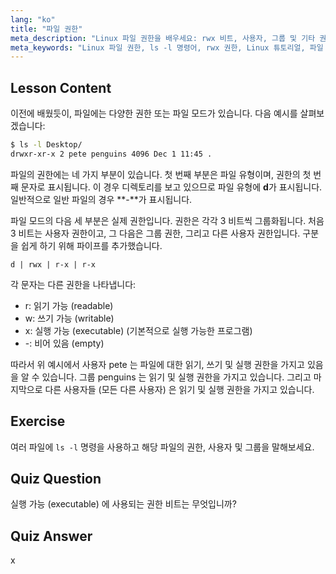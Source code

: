 ```yaml
---
lang: "ko"
title: "파일 권한"
meta_description: "Linux 파일 권한을 배우세요: rwx 비트, 사용자, 그룹 및 기타 권한을 이해합니다. 초보자를 위한 `ls -l` 출력 마스터하기. Linux 여정을 시작하세요!"
meta_keywords: "Linux 파일 권한, ls -l 명령어, rwx 권한, Linux 튜토리얼, 파일 모드, 초보자 Linux, Linux 가이드"
---
```


## Lesson Content

이전에 배웠듯이, 파일에는 다양한 권한 또는 파일 모드가 있습니다. 다음 예시를 살펴보겠습니다:

```bash
$ ls -l Desktop/
drwxr-xr-x 2 pete penguins 4096 Dec 1 11:45 .
```

파일의 권한에는 네 가지 부분이 있습니다. 첫 번째 부분은 파일 유형이며, 권한의 첫 번째 문자로 표시됩니다. 이 경우 디렉토리를 보고 있으므로 파일 유형에 **d**가 표시됩니다. 일반적으로 일반 파일의 경우 **-**가 표시됩니다.

파일 모드의 다음 세 부분은 실제 권한입니다. 권한은 각각 3 비트씩 그룹화됩니다. 처음 3 비트는 사용자 권한이고, 그 다음은 그룹 권한, 그리고 다른 사용자 권한입니다. 구분을 쉽게 하기 위해 파이프를 추가했습니다.

```plaintext
d | rwx | r-x | r-x
```

각 문자는 다른 권한을 나타냅니다:

- r: 읽기 가능 (readable)
- w: 쓰기 가능 (writable)
- x: 실행 가능 (executable) (기본적으로 실행 가능한 프로그램)
- -: 비어 있음 (empty)

따라서 위 예시에서 사용자 pete 는 파일에 대한 읽기, 쓰기 및 실행 권한을 가지고 있음을 알 수 있습니다. 그룹 penguins 는 읽기 및 실행 권한을 가지고 있습니다. 그리고 마지막으로 다른 사용자들 (모든 다른 사용자) 은 읽기 및 실행 권한을 가지고 있습니다.

## Exercise

여러 파일에 `ls -l` 명령을 사용하고 해당 파일의 권한, 사용자 및 그룹을 말해보세요.

## Quiz Question

실행 가능 (executable) 에 사용되는 권한 비트는 무엇입니까?

## Quiz Answer

x
